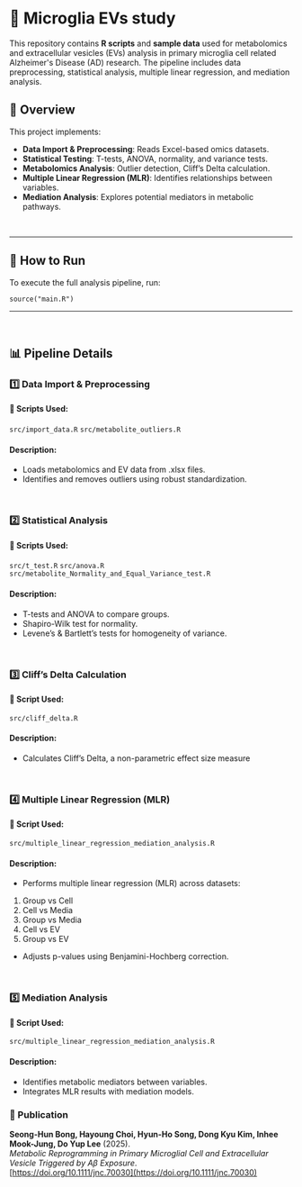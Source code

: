 # 🧬 Microglia EVs study

This repository contains **R scripts** and **sample data** used for metabolomics and extracellular vesicles (EVs) analysis in primary microglia cell related Alzheimer's Disease (AD) research. The pipeline includes data preprocessing, statistical analysis, multiple linear regression, and mediation analysis.
<br />


## 📖 Overview

This project implements:
- **Data Import & Preprocessing**: Reads Excel-based omics datasets.
- **Statistical Testing**: T-tests, ANOVA, normality, and variance tests.
- **Metabolomics Analysis**: Outlier detection, Cliff’s Delta calculation.
- **Multiple Linear Regression (MLR)**: Identifies relationships between variables.
- **Mediation Analysis**: Explores potential mediators in metabolic pathways.
<br />

---
## 🚀 How to Run
To execute the full analysis pipeline, run:
```
source("main.R")
```
---
<br />


## 📊 Pipeline Details
### 1️⃣ Data Import & Preprocessing
#### 📂 Scripts Used:
``` src/import_data.R ```
``` src/metabolite_outliers.R ```
#### Description:
- Loads metabolomics and EV data from .xlsx files.
- Identifies and removes outliers using robust standardization.
<br />

### 2️⃣ Statistical Analysis
#### 📂 Scripts Used:
``` src/t_test.R ```
``` src/anova.R ```
``` src/metabolite_Normality_and_Equal_Variance_test.R ```
#### Description:
- T-tests and ANOVA to compare groups.
- Shapiro-Wilk test for normality.
- Levene’s & Bartlett’s tests for homogeneity of variance.
<br />

### 3️⃣ Cliff’s Delta Calculation
#### 📂 Script Used:
``` src/cliff_delta.R ```
#### Description:
- Calculates Cliff’s Delta, a non-parametric effect size measure
<br />

### 4️⃣ Multiple Linear Regression (MLR)
#### 📂 Script Used: 
``` src/multiple_linear_regression_mediation_analysis.R ```
#### Description:
- Performs multiple linear regression (MLR) across datasets:
1) Group vs Cell
2) Cell vs Media
3) Group vs Media
4) Cell vs EV
5) Group vs EV
- Adjusts p-values using Benjamini-Hochberg correction.
<br />

### 5️⃣ Mediation Analysis
#### 📂 Script Used: 
``` src/multiple_linear_regression_mediation_analysis.R ```
#### Description:
- Identifies metabolic mediators between variables.
- Integrates MLR results with mediation models.

### 🧬 Publication

**Seong-Hun Bong, Hayoung Choi, Hyun-Ho Song, Dong Kyu Kim, Inhee Mook-Jung, Do Yup Lee** (2025).  
*Metabolic Reprogramming in Primary Microglial Cell and Extracellular Vesicle Triggered by Aβ Exposure*.  
[https://doi.org/10.1111/jnc.70030](https://doi.org/10.1111/jnc.70030)
